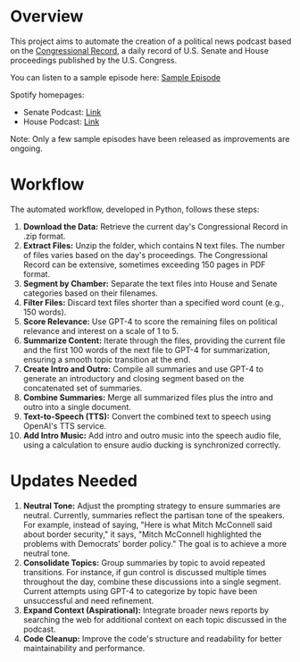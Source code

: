 # Overview
This project aims to automate the creation of a political news podcast based on the [Congressional Record](https://www.congress.gov/congressional-record), a daily record of U.S. Senate and House proceedings published by the U.S. Congress.

You can listen to a sample episode here: [Sample Episode](https://open.spotify.com/episode/4PaiU3ldCsrnJUZDdfWasP)

Spotify homepages:
- Senate Podcast: [Link](https://open.spotify.com/show/6kKhJJ4cCQXUhdmiqvsiAb)
- House Podcast: [Link](https://open.spotify.com/show/0BcXB54AisBnodAODcQdAF)

Note: Only a few sample episodes have been released as improvements are ongoing.

# Workflow
The automated workflow, developed in Python, follows these steps:
1. **Download the Data:** Retrieve the current day's Congressional Record in .zip format.
2. **Extract Files:** Unzip the folder, which contains N text files. The number of files varies based on the day's proceedings. The Congressional Record can be extensive, sometimes exceeding 150 pages in PDF format.
3. **Segment by Chamber:** Separate the text files into House and Senate categories based on their filenames.
4. **Filter Files:** Discard text files shorter than a specified word count (e.g., 150 words).
5. **Score Relevance:** Use GPT-4 to score the remaining files on political relevance and interest on a scale of 1 to 5.
6. **Summarize Content:** Iterate through the files, providing the current file and the first 100 words of the next file to GPT-4 for summarization, ensuring a smooth topic transition at the end.
7. **Create Intro and Outro:** Compile all summaries and use GPT-4 to generate an introductory and closing segment based on the concatenated set of summaries.
8. **Combine Summaries:** Merge all summarized files plus the intro and outro into a single document.
9. **Text-to-Speech (TTS):** Convert the combined text to speech using OpenAI's TTS service.
10. **Add Intro Music:** Add intro and outro music into the speech audio file, using a calculation to ensure audio ducking is synchronized correctly.

# Updates Needed
1. **Neutral Tone:** Adjust the prompting strategy to ensure summaries are neutral. Currently, summaries reflect the partisan tone of the speakers. For example, instead of saying, "Here is what Mitch McConnell said about border security," it says, "Mitch McConnell highlighted the problems with Democrats' border policy." The goal is to achieve a more neutral tone.
2. **Consolidate Topics:** Group summaries by topic to avoid repeated transitions. For instance, if gun control is discussed multiple times throughout the day, combine these discussions into a single segment. Current attempts using GPT-4 to categorize by topic have been unsuccessful and need refinement.
3. **Expand Context (Aspirational):** Integrate broader news reports by searching the web for additional context on each topic discussed in the podcast.
4. **Code Cleanup:** Improve the code's structure and readability for better maintainability and performance.
